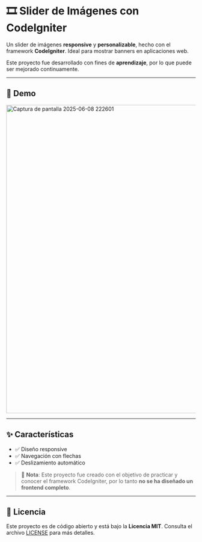 

# 🎞️ Slider de Imágenes con CodeIgniter

Un slider de imágenes **responsive** y **personalizable**, hecho con el framework **CodeIgniter**. Ideal para mostrar banners en aplicaciones web.

Este proyecto fue desarrollado con fines de **aprendizaje**, por lo que puede ser mejorado continuamente.

---
## 🚀 Demo
<img width="820" alt="Captura de pantalla 2025-06-08 222601" src="https://github.com/user-attachments/assets/5fefc344-6104-499d-a4fd-5d064d551ab4" />

---

## ✨ Características

- ✅ Diseño responsive  
- ✅ Navegación con flechas  
- ✅ Deslizamiento automático  

> 📝 **Nota**: Este proyecto fue creado con el objetivo de practicar y conocer el framework CodeIgniter, por lo tanto **no se ha diseñado un frontend completo**.

---

## 📄 Licencia

Este proyecto es de código abierto y está bajo la **Licencia MIT**. Consulta el archivo [LICENSE](LICENSE) para más detalles.
